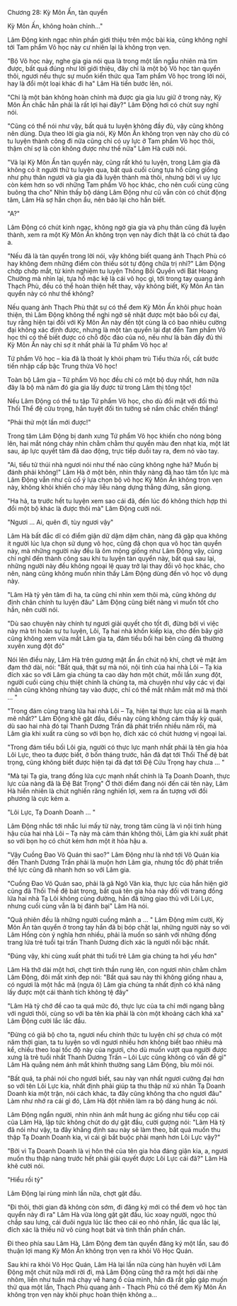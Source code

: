 




Chương 28: Kỳ Môn Ấn, tàn quyển


Kỳ Môn Ấn, không hoàn chỉnh…"

Lâm Động kinh ngạc nhìn phần giới thiệu trên mộc bài kia, cũng không nghĩ tới Tam phẩm Võ học này cư nhiên lại là không trọn vẹn.

"Bộ Võ học này, nghe gia gia nói qua là trong một lần ngẫu nhiên mà tìm được, bất quá đúng như lời giới thiệu, đây chỉ là một bộ Võ học tàn quyển thôi, ngươi nếu thực sự muốn kiến thức qua Tam phẩm Võ học trong lời nói, hay là đổi một loại khác đi ha" Lâm Hà tiến bước lên, nói.

"Chỉ là một bản không hoàn chỉnh mà được gia gia lưu giữ ở trong này, Kỳ Môn Ấn chắc hẳn phải là rất lợi hại đây?" Lâm Động hơi có chút suy nghĩ nói.

"Cũng có thể nói như vậy, bất quá tu luyện không đầy đủ, vậy cũng không nên dùng. Dựa theo lời gia gia nói, Kỳ Môn Ấn không trọn vẹn này cho dù có tu luyện thành công đi nữa cũng chỉ có uy lực ở Tam phẩm Võ học thôi, thậm chí sợ là còn không được như thế nữa" Lâm Hà cười nói.

"Vả lại Kỳ Môn Ấn tàn quyển này, cũng rất khó tu luyện, trong Lâm gia đã không có ít người thử tu luyện qua, bất quá cuối cùng tựa hồ cũng giống như phụ thân ngươi và gia gia đã luyện thành mà thôi, nhưng bởi vì uy lực còn kém hơn so với những Tam phẩm Võ học khác, cho nên cuối cùng cũng buông tha cho" Nhìn thấy bộ dáng Lâm Động như cũ vẫn còn có chút động tâm, Lâm Hà sợ hắn chọn ẩu, nên báo lại cho hắn biết.

"A?"

Lâm Động có chút kinh ngạc, không ngờ gia gia và phụ thân cũng đã luyện thành, xem ra một Kỳ Môn Ấn không trọn vẹn này đích thật là có chút tà đạo a.

"Nếu đã là tàn quyển trong lời nói, vậy không biết quang ảnh Thạch Phù có hay không đem những điểm còn thiếu sót tự động chữa trị nhỉ?" Lâm Động chớp chớp mắt, từ kinh nghiệm tu luyện Thông Bối Quyền với Bát Hoang Chưởng mà nhìn lại, tựa hồ mặc kệ là cái võ học gì, tới trong tay quang ảnh Thạch Phù, đều có thể hoàn thiện hết thay, vậy không biết, Kỳ Môn Ấn tàn quyển này có như thế không?

Nếu quang ảnh Thạch Phù thật sự có thể đem Kỳ Môn Ấn khôi phục hoàn thiện, thì Lâm Động không thể nghi ngờ sẽ nhặt được một bảo bối cự đại, tuy rằng hiện tại đối với Kỳ Môn Ấn này đến tột cùng là có bao nhiêu cường đại không xác định được, nhưng là một tàn quyển lại đạt đến Tam phẩm Võ học thì có thể biết được có chỗ độc đáo của nó, nếu như là bản đầy đủ thì Kỳ Môn Ấn này chỉ sợ ít nhất phải là Tứ phẩm Võ học a!

Tứ phẩm Võ học – kia đã là thoát ly khỏi phạm trù Tiểu thừa rồi, cất bước tiến nhập cấp bậc Trung thừa Võ học!

Toàn bộ Lâm gia – Tứ phẩm Võ học đều chỉ có một bộ duy nhất, hơn nữa đây là bộ mà năm đó gia gia lấy được từ trong Lâm thị tông tộc!

Nếu Lâm Động có thể tu tập Tứ phẩm Võ học, cho dù đối mặt với đối thủ Thối Thể đệ cửu trọng, hắn tuyệt đối tin tưởng sẽ nắm chắc chiến thắng!

"Phải thử một lần mới được!"

Trong tâm Lâm Động bị danh xưng Tứ phẩm Võ học khiến cho nóng bỏng lên, hai mắt nóng cháy nhìn chằm chằm thư quyển màu đen nhạt kia, một lát sau, áp lực quyết tâm đã dao động, trực tiếp duỗi tay ra, đem nó vào tay.

"Ai, tiểu tử thúi nhà ngươi nói như thế nào cũng không nghe hả? Muốn bị đánh phải không!" Lâm Hà ở một bên, nhìn thấy nàng đã hao tâm tổn lực mà Lâm Động vẫn như cũ cố ý lựa chọn bộ võ học Kỳ Môn Ấn không trọn vẹn này, không khỏi khiến cho mày liễu nàng dựng thẳng đứng, sẵn giọng.

"Ha hả, ta trước hết tu luyện xem sao cái đã, đến lúc đó không thích hợp thì đổi một bộ khác là được thôi mà" Lâm Động cười nói.

"Ngươi … Ai, quên đi, tùy ngươi vậy"

Lâm Hà bất đắc dĩ có điểm giận dữ dậm dậm chân, nàng đã gặp qua không ít người lúc lựa chọn sử dụng võ học, cũng đã chọn qua võ học tàn quyển này, mà những người này đều là ôm mộng giống như Lâm Động vậy, cũng chỉ nghĩ đến thành công sau khi tu luyện tàn quyển này, bất quá sau lại, những người này đều không ngoại lệ quay trở lại thay đổi võ học khác, cho nên, nàng cũng không muốn nhìn thấy Lâm Động dùng đến võ học vô dụng này.

"Lâm Hà tỷ yên tâm đi ha, ta cũng chỉ nhìn xem thôi mà, cũng không dự định chân chính tu luyện đâu" Lâm Động cũng biết nàng vì muốn tốt cho hắn, nên cười nói.

"Dù sao chuyện này chính tự ngươi giải quyết cho tốt đi, đừng bởi vì việc này mà trì hoãn sự tu luyện, Lôi, Tạ hai nhà khốn kiếp kia, cho đến bây giờ cũng không xem vừa mắt Lâm gia ta, đám tiểu bối hai bên cũng đã thường xuyên xung đột đó"

Nói lên điều này, Lâm Hà trên gương mặt ẩn ẩn chút nộ khí, chợt vẻ mặt ảm đạm thở dài, nói: "Bất quá, thật sự mà nói, nội tình của hai nhà Lôi – Tạ kia đích xác so với Lâm gia chúng ta cao dày hơn một chút, mỗi lần xung đột, người cuối cùng chịu thiệt chính là chúng ta, mà chuyện như vậy các vị đại nhân cũng không nhúng tay vào được, chỉ có thể mắt nhắm mắt mở mà thôi … "

"Trong đám cùng trang lứa hai nhà Lôi – Tạ, hiện tại thực lực của ai là mạnh mẽ nhất?" Lâm Động khẽ gật đầu, điều này cũng không cảm thấy kỳ quái, dù sao hai nhà đó tại Thanh Dương Trấn đã phát triển nhiều năm rồi, mà Lâm gia khi xuất ra cùng so với bọn họ, đích xác có chút hương vị ngoại lai.

"Trong đám tiểu bối Lôi gia, người có thực lực mạnh nhất phải là tên gia hỏa Lôi Lực, theo ta được biết, ở bốn tháng trước, hắn đã đạt tới Thối Thể đệ bát trọng, cũng không biết được hiện tại đã đạt tới Đệ Cửu Trọng hay chưa … "

"Mà tại Tạ gia, trang đồng lứa cực mạnh nhất chính là Tạ Doanh Doanh, thực lực của nàng đã là Đệ Bát Trọng" Ở thời điểm đang nói đến cái tên này, Lâm Hà hiển nhiên là chút nghiến răng nghiến lợi, xem ra ấn tượng với đối phương là cực kém a.

"Lôi Lực, Tạ Doanh Doanh … "

Lâm Động nhắc tới nhắc lui mấy từ này, trong tâm cũng là vì nội tình hùng hậu của hai nhà Lôi – Tạ này mà cảm thán không thôi, Lâm gia khi xuất phát so với bọn họ có chút kém hơn một ít hỏa hậu a.

"Vậy Cuồng Đao Võ Quán thì sao?" Lâm Động như là nhớ tới Võ Quán kia đến Thanh Dương Trấn phải là muộn hơn Lâm gia, nhưng tốc độ phát triển thế lực cũng đã nhanh hơn so với Lâm gia.

"Cuồng Đao Võ Quán sao, phải là gã Ngô Vân kia, thực lực của hắn hiện giờ cũng đã Thối Thể đệ bát trọng, bất quá tên gia hỏa này đối với trang đồng lứa hai nhà Tạ Lôi không cùng đường, hắn đã từng giao thủ với Lôi Lực, nhưng cuối cùng vẫn là bị đánh bại" Lâm Hà nói.

"Quả nhiên đều là những người cuồng mãnh a … " Lâm Động mỉm cười, Kỳ Môn Ấn tàn quyển ở trong tay hắn đã bị bóp chặt lại, những người này so với Lâm Hồng còn ý nghĩa hơn nhiều, phải là muốn so sánh với những đồng trang lứa trẻ tuổi tại trấn Thanh Dương đích xác là người nổi bậc nhất.

"Đúng vậy, khi cùng xuất phát thì tuổi trẻ Lâm gia chúng ta hơi yếu hơn"

Lâm Hà thở dài một hơi, chợt tinh thần rung lên, con ngươi nhìn chằm chằm Lâm Động, đôi mắt xinh đẹp nói: "Bất quá sau này thì không giống nhau a, có ngươi là một hắc mã (ngựa ô) Lâm gia chúng ta nhất định có khả năng lấy được một cái thành tích không tệ đây"

"Lâm Hà tỷ chớ đề cao ta quá mức đó, thực lực của ta chỉ mới ngang bằng với ngươi thôi, cùng so với ba tên kia phải là còn một khoảng cách khá xa" Lâm Động cười lắc lắc đầu.

"Đừng có giả bộ cho ta, ngươi nếu chính thức tu luyện chỉ sợ chưa có một năm thời gian, ta tu luyện so với ngươi nhiều hơn không biết bao nhiêu mà kể, chiếu theo loại tốc độ này của ngươi, cho dù muốn vượt qua người được xưng là trẻ tuổi nhất Thanh Dương Trấn – Lôi Lực cũng không có vấn đề gì" Lâm Hà quẳng ném ánh mắt khinh thường sang Lâm Động, bĩu môi nói.

"Bất quá, ta phải nói cho ngươi biết, sau này vạn nhất ngươi cường đại hơn so với tên Lôi Lực kia, nhất định phải giúp ta thu thập nữ xú nhân Tạ Doanh Doanh kia một trận, nói cách khác, ta đây cũng không tha cho ngươi đâu" Làm như nhớ ra cái gì đó, Lâm Hà đột nhiên làm ra bộ dáng hung ác nói.

Lâm Động ngẩn người, nhìn nhìn ánh mắt hung ác giống như tiểu cọp cái của Lâm Hà, lập tức không chút do dự gật đầu, cười gượng nói: "Lâm Hà tỷ đã nói như vậy, ta đây khẳng định sau này sẽ làm theo, bất quá muốn thu thập Tạ Doanh Doanh kia, vì cái gì bắt buộc phải mạnh hơn Lôi Lực vậy?"

"Bởi vì Tạ Doanh Doanh là vị hôn thê của tên gia hỏa đáng giận kia, a, ngươi muốn thu thập nàng trước hết phải giải quyết được Lôi Lực cái đã?" Lâm Hà khẽ cười nói.

"Hiểu rồi tỷ"

Lâm Động lại rùng mình lần nữa, chợt gật đầu.

"Đi thôi, thời gian đã không còn sớm, đi đăng ký mới có thể đem võ học tàn quyển này đi ra" Lâm Hà vừa lòng gật gật đầu, lúc xoay người, ngọc thủ chắp sau lưng, cái đuôi ngựa lúc lắc theo cái eo nhỏ nhắn, lắc qua lắc lại, đích xác là thiếu nữ vô cùng hoạt bát và tinh thần phấn chấn.

Đi theo phía sau Lâm Hà, Lâm Động đem tàn quyển đăng ký một lần, sau đó thuận lợi mang Kỳ Môn Ấn không trọn vẹn ra khỏi Võ Học Quán.

Sau khi ra khỏi Võ Học Quán, Lâm Hà lại lần nữa cùng hàn huyên với Lâm Động một chút nữa mới rời đi, mà Lâm Động cũng thở ra một hơi dài nhẹ nhõm, liền như tuấn mã chạy về hang ổ của mình, hắn đã rất gấp gáp muốn thử qua một lần, Thạch Phù quang ảnh - Thạch Phù có thể đem Kỳ Môn Ấn không trọn vẹn này khôi phục hoàn thiện không a…





